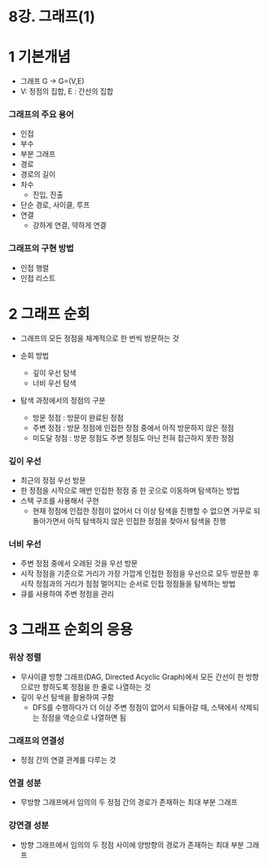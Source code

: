 # 8강. 그래프(1)

# 1 기본개념

- 그래프 G → G=(V,E)
- V: 정점의 집합, E : 간선의 집합

### 그래프의 주요 용어

- 인접
- 부수
- 부분 그래프
- 경로
- 경로의 길이
- 차수
    - 진입, 진출
- 단순 경로, 사이클, 루프
- 연결
    - 강하게 연결, 약하게 연결

### 그래프의 구현 방법

- 인접 행렬
- 인접 리스트

#  2 그래프 순회

- 그래프의 모든 정점을 체계적으로 한 번씩 방문하는 것
- 순회 방법
    - 깊이 우선 탐색
    - 너비 우선 탐색

- 탐색 과정에서의 정점의 구분
    - 방문 정점 : 방문이 완료된 정점
    - 주변 정점 : 방문 정점에 인접한 정점 중에서 아직 방문하지 않은 정점
    - 미도달 정점 : 방문 정점도 주변 정점도 아닌 전혀 접근하지 못한 정점


### 깊이 우선

- 최근의 정점 우선 방문
- 한 정점을 시작으로 매번 인접한 정점 중 한 곳으로 이동하며 탐색하는 방법
- 스택 구조를 사용해서 구현
    - 현재 정점에 인접한 정점이 없어서 더 이상 탐색을 진행할 수 없으면 거꾸로 되돌아가면서 아직 탐색하지 않은 인접한 정점을 찾아서 탐색을 진행

### 너비 우선

- 주변 정점 중에서 오래된 것을 우선 방문
- 시작 정점을 기준으로 거리가 가장 가깝게 인접한 정점을 우선으로 모두 방문한 후 시작 정점과의 거리가 점점 멀어지는 순서로 인접 정점들을 탐색하는 방법
- 큐를 사용하여 주변 정점을 관리

# 3 그래프 순회의 응용

### 위상 정렬

- 무사이클 방향 그래프(DAG, Directed Acyclic Graph)에서 모든 간선이 한 방향으로만 향하도록 정점을 한 줄로 나열하는 것
- 깊이 우선 탐색을 활용하여 구함
    - DFS를 수행하다가 더 이상 주변 정점이 없어서 되돌아갈 때, 스택에서 삭제되는 정점을 역순으로 나열하면 됨

### 그래프의 연결성

- 정점 간의 연결 관계를 다루는 것

### 연결 성분

- 무방향 그래프에서 임의의 두 정점 간의 경로가 존재하는 최대 부분 그래프

### 강연결 성분

- 방향 그래프에서 임의의 두 정점 사이에 양방향의 경로가 존재하는 최대 부분 그래프